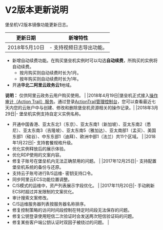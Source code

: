 # V2版本更新说明

堡垒机V2版本镜像功能更新日志。

|更新日期|新增特性|
|----|----|
|2018年5月10日|-   支持视频日志导出功能。
-   新增自动续费功能。在购买堡垒机实例时可以勾选**自动续费**，所购买的实例将自动续费。
    -   按月购买则自动续费时长为1月。
    -   按年购买则自动续费时长为1年。
-   开通**华北二阿里云政务云1**地域。

**说明：** 仅供阿里云政务云用户购买使用。 |
|2018年4月19日|堡垒机正式接入[操作审计（Action Trail）服务](https://www.aliyun.com/product/actiontrail)。通过登录[ActionTrail管理控制台](https://actiontrail.console.aliyun.com/)，您可以查看最近七天内您的云账户中与创建、修改和删除堡垒机资源相关的操作记录。|
|2018年3月29日|-   堡垒机实例支持自定义实例名称。
-   开通中国香港、亚太东北1（东京）、亚太东南1（新加坡）、亚太东南2（悉尼）、亚太东南3（吉隆坡）、亚太东南5（雅加达）、亚太南部1（孟买）、美国东部1（硅谷）、中东东部1（迪拜）、欧洲中部1（法兰）共11个区域。 |
|2018年1月22日|-   支持套餐规格升级。
-   优化实例释放后的展示体验。
-   优化RDP使用的文案内容。
-   修复子账号在堡垒机内无法正确禁用的问题。 |
|2017年12月25日|-   支持配置堡垒机系统的备份与还原。
-   支持云子账号进行B/S运维- 密钥支持口令。
-   同步阿里云ECS功能位置调整。
-   C/S模式的运维中，资产列表展示字段优化。 |
|2017年11月20日|-   手动刷新ECS时超过并发限制的文案优化。
-   审计搜索文案修改。
-   C/S运维服务器列表按服务器名称排序。
-   修复控制策略的访问时间段控制在特定时间段无法保存的问题。
-   修复公钥登录使用短信二次验证时会发送两次短信验证码的问题。
-   修复某些客户端公钥认证时双因子被绕过的问题。 |

